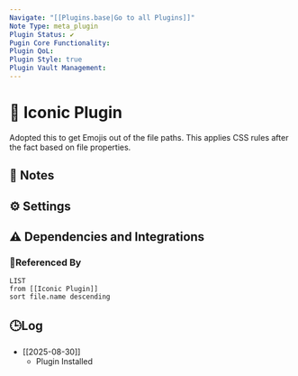 ```yaml
---
Navigate: "[[Plugins.base|Go to all Plugins]]"
Note Type: meta_plugin
Plugin Status: ✔️
Pugin Core Functionality:
Plugin QoL:
Plugin Style: true
Plugin Vault Management:
---
```

# 🔌 Iconic Plugin

Adopted this to get Emojis out of the file paths. This applies CSS rules after the fact based on file properties.

## 📝 Notes

## ⚙️ Settings

## ⚠️ Dependencies and Integrations

### 🔗Referenced By

```dataview
LIST
from [[Iconic Plugin]]
sort file.name descending
```

## 🕒Log

- [[2025-08-30]]
	- Plugin Installed
